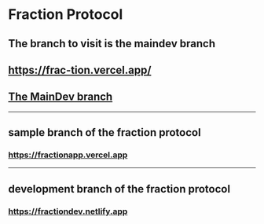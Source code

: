 # Fraction Protocol

## The branch to visit is the maindev branch

## https://frac-tion.vercel.app/

## [The MainDev branch](https://github.com/0xPr0f/Fraction-interface/tree/maindev)
---
## sample branch of the fraction protocol

### https://fractionapp.vercel.app

---

## development branch of the fraction protocol

### https://fractiondev.netlify.app
